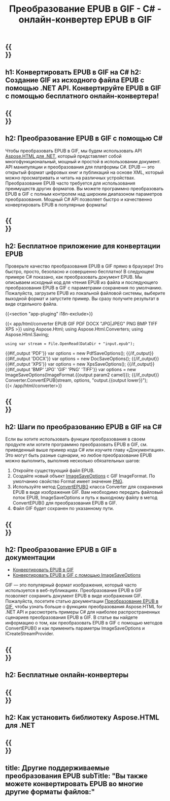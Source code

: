 ﻿---
translation: true
template: /templates/_template-conversion-child.md
title: Преобразование EPUB в GIF - C# - онлайн-конвертер EPUB в GIF
description: Пример кода для преобразования EPUB в GIF на C#. Легко используйте API преобразователя в ASP.NET или любом приложении .NET. Попробуйте онлайн-конвертер EPUB в GIF бесплатно!
url: /net/conversion/epub-to-gif/
family: html
platformtag: net
feature: conversion
informat: EPUB
outformat: GIF
otherformats: PDF DOCX XPS BMP JPEG PNG TIFF
---

{{<section banner>}}
---
h1: Конвертировать EPUB в GIF на C#
h2: Создание GIF из исходного файла EPUB с помощью .NET API. Конвертируйте EPUB в GIF с помощью бесплатного онлайн-конвертера!
---

{{<section overview>}}
---
h2: Преобразование EPUB в GIF с помощью C#
---

Чтобы преобразовать EPUB в GIF, мы будем использовать API [Aspose.HTML для .NET](https://products.aspose.com/html/net/), который представляет собой многофункциональный, мощный и простой в использовании документ. API манипуляции и преобразования для платформы C#. EPUB — это открытый формат цифровых книг и публикаций на основе XML, который можно просматривать и читать на различных устройствах. Преобразование EPUB часто требуется для использования преимуществ других форматов. Вы можете программно преобразовать EPUB в GIF с полным контролем над широким диапазоном параметров преобразования. Мощный C# API позволяет быстро и качественно конвертировать EPUB в популярные форматы!

{{<section demos>}}
---
h2: Бесплатное приложение для конвертации EPUB
---

Проверьте качество преобразования EPUB в GIF прямо в браузере! Это быстро, просто, безопасно и совершенно бесплатно! В следующем примере C# показано, как преобразовать документ EPUB. Мы описываем исходный код для чтения EPUB из файла и последующего преобразования EPUB в GIF с параметрами сохранения по умолчанию. Пожалуйста, загрузите EPUB из локальной файловой системы, выберите выходной формат и запустите пример. Вы сразу получите результат в виде отдельного файла.

{{<section "app-pluging" i18n-exclude>}}

{{< app/html/converter EPUB GIF PDF DOCX "JPG|JPEG" PNG BMP TIFF XPS >}}
using Aspose.Html;
using Aspose.Html.Converters;
using Aspose.Html.Saving;

    using var stream = File.OpenRead(DataDir + "input.epub");
{{#if_output 'PDF'}}
    var options = new PdfSaveOptions();
{{/if_output}}
{{#if_output 'DOCX'}}
    var options = new DocSaveOptions();
{{/if_output}}
{{#if_output 'XPS'}}
    var options = new XpsSaveOptions();
{{/if_output}}
{{#if_output 'BMP' 'JPG' 'GIF' 'PNG' 'TIFF'}}
    var options = new ImageSaveOptions(ImageFormat.{{output param2 camel}});
{{/if_output}}
    Converter.ConvertEPUB(stream, options, "output.{{output lower}}");   
{{< /app/html/converter>}}


{{<section steps>}}
---
h2: Шаги по преобразованию EPUB в GIF на C#
---

Если вы хотите использовать функции преобразования в своем продукте или хотите программно преобразовать EPUB в GIF, см. приведенный выше пример кода C# или изучите главу «Документация». Это могут быть разные сценарии, но любое преобразование EPUB можно выполнить, выполнив несколько обязательных шагов:

1. Откройте существующий файл EPUB.
1. Создайте новый объект [ImageSaveOptions](https://apireference.aspose.com/html/net/aspose.html.saving/imagesaveoptions) с GIF ImageFormat. По умолчанию свойство Format имеет значение [PNG](https://apireference.aspose.com/html/net/aspose.html.rendering.image/imageformat).
1. Используйте метод [ConvertEPUB()](https://apireference.aspose.com/html/net/aspose.html.converters.converter/convertepub/methods/27) класса Converter для сохранения EPUB в виде изображения GIF. Вам необходимо передать файловый поток EPUB, ImageSaveOptions и путь к выходному файлу в метод ConvertEPUB() для преобразования EPUB в GIF.
1. Файл GIF будет сохранен по указанному пути.


{{<section documentation>}}
---
h2: Преобразование EPUB в GIF в документации
---

  - <a href="https://docs.aspose.com/html/net/converting-between-formats/epub-to-gif/#convert-epub-to-gif" target="_blank">Конвертировать EPUB в GIF</a>
  - <a href="https://docs.aspose.com/html/net/converting-between-formats/epub-to-gif/#convert-epub-to-gif-using-imagesaveoptions" target="_blank" >Конвертировать EPUB в GIF с помощью ImageSaveOptions</a>

GIF — это популярный формат изображения, который часто используется в веб-публикациях. Преобразование EPUB в GIF позволяет сохранить документ EPUB в виде изображения GIF. Пожалуйста, посетите статью документации [Преобразование EPUB в GIF](https://docs.aspose.com/html/net/converting-between-formats/html-to-gif/), чтобы узнать больше о функциях преобразования Aspose.HTML for .NET API и рассмотреть примеры C# для наиболее распространенных сценариев преобразования EPUB в GIF. В статье вы найдете информацию о том, как преобразовать EPUB в GIF с помощью методов ConvertEPUB() и как применить параметры ImageSaveOptions и ICreateStreamProvider.

{{<section online-converters>}}
---
h2: Бесплатные онлайн-конвертеры
---

{{<section get-started>}}
---
h2: Как установить библиотеку Aspose.HTML для .NET
---

{{<section other-conversions>}}
---
title: Другие поддерживаемые преобразования EPUB
subTitle: "Вы также можете конвертировать EPUB во многие другие форматы файлов:"
---